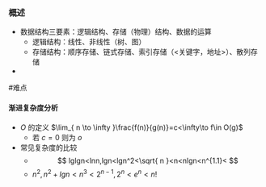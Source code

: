 ### 概述
- 数据结构三要素：逻辑结构、存储（物理）结构、数据的运算
	- 逻辑结构：线性、非线性（树、图）
	- 存储结构：顺序存储、链式存储、索引存储（<关键字，地址>）、散列存储
- 
#难点
#### 渐进复杂度分析
- $O$ 的定义 $\lim_{ n \to \infty }\frac{f(n)}{g(n)}=c<\infty\to f\in O(g)$ 
	- 若 $c=0$ 则为 $o$
- 常见复杂度的比较
	- $$ lglgn<lnn,lgn<lgn^2<\sqrt{ n }<n<nlgn<n^{1.1}< $$
	- $n^2,n^2+lgn<n^3<2^{n-1},2^{n}<e^n<n!$